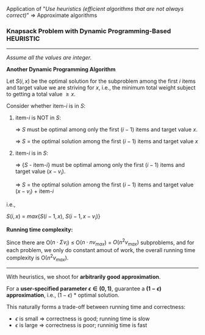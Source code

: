 Application of "*Use heuristics (efficient algorithms that are not always correct)*"   => Approximate algorithms

### Knapsack Problem with Dynamic Programming-Based HEURISTIC

***

*Assume all the values are integer.*

**Another Dynamic Programming Algorithm**

Let $S(i, x)$ be the optimal solution for the subproblem among the first $i$ items and target value we are striving for $x$, i.e., the minimum total weight subject to getting a total value $\ge x$.

Consider whether item-$i$ is in $S$:

1. item-$i$ is NOT in $S$:

   => $S$ must be optimal among only the first ($i - 1$) items and target value $x$.

   => $S$ = the optimal solution among the first $(i - 1)$ items and target value $x$

2. item-$i$ is in $S$:

   => {$S$ - item-$i$} must be optimal among only the first ($i - 1$) items and target value ($x - v_i$).

   => $S$ = the optimal solution among the first $(i - 1)$ items and target value ($x - v_i$) + item-$i$

i.e.,

$S(i, x) \ = \ max\{S(i - 1, x), \ S(i - 1, x - v_i)\}$

**Running time complexity:**

Since there are O($n \cdot \Sigma v_i$) $\le$ O($n \cdot n v_{max}$) = $O(n^2 v_{max})$ subproblems, and for each problem, we only do constant amout of work, the overall running time complexity is O($n^2 v_{max}$).

***

With heuristics, we shoot for **arbitrarily good approximation**.

For a **user-specified parameter $\epsilon \in (0,1)$**, guarantee a **$(1 - \epsilon)$ approximation**, i.e., $(1 - \epsilon)$ * optimal solution.

This naturally forms a trade-off between running time and correctness:

* $\epsilon$ is small   =>   correctness is good; running time is slow
* $\epsilon$ is large   =>   correctness is poor; runninig time is fast

<br>



